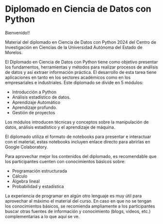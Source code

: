 
# Diplomado en Ciencia de Datos con Python

Bienvenido!!

Material del diplomado en Ciencia de Datos con Python 2024 del Centro de Investigación en Ciencias de la Universidad Autónoma del Estado de Morelos.

El Diplomado en Ciencia  de  Datos  con  Python tiene como objetivo presentar los fundamentos, herramientas y métodos para realizar procesos de análisis de datos y así extraer información práctica. El desarrollo de esta tarea tiene aplicaciones en tanto en los sectores académicos como en los empresariales e industriales. Este diplomado se divide en 5 módulos:

* Introducción a Python
* Análisis estadístico de datos.
* Aprendizaje Automático
* Aprendizaje profundo.
* Gestión de proyectos
  
Los módulos introducen técnicas y conceptos sobre la manipulación de datos, análisis estadístico y el aprendizaje de máquina.

El diplomado utiliza el formato de notebooks para presentar e interactuar con el material, estas notebooks incluyen enlace directo para abrirlas en Google Colaboratory.

Para aprovechar mejor los contenidos del diplomado, es recomendable que los participantes cuenten con conocimientos básicos sobre:
- Programación estructurada
- Cálculo
- Álgebra lineal
- Probabilidad y estadística

La experiencia de programar en algún otro lenguaje es muy útil para aprovechar al máximo el material del curso. En caso en que no se tengan los conocimientos básicos, se recomienda ampliamente a los participantes buscar otras fuentes de información y conocimiento (blogs, videos, etc.) complementarias a lo que aquí se ve. 

